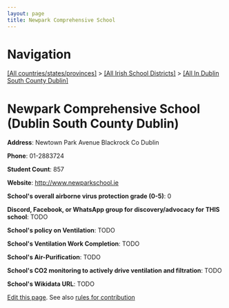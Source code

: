 ```yaml
---
layout: page
title: Newpark Comprehensive School
---
```

# Navigation

[[All countries/states/provinces]](../../..) > [[All Irish School Districts]](../..) > [[All In Dublin South County Dublin]](..)

# Newpark Comprehensive School (Dublin South County Dublin)

**Address**: Newtown Park Avenue Blackrock Co Dublin

**Phone**: 01-2883724

**Student Count**: 857

**Website**: <http://www.newparkschool.ie>

**School's overall airborne virus protection grade (0-5)**: 0

**Discord, Facebook, or WhatsApp group for discovery/advocacy for THIS school**: TODO

**School's policy on Ventilation**: TODO

**School's Ventilation Work Completion**: TODO

**School's Air-Purification**: TODO

**School's CO2 monitoring to actively drive ventilation and filtration**: TODO

**School's Wikidata URL**: TODO


[Edit this page](https://github.com/ventilate-schools/Ireland/edit/main/./Dublin_South_County_Dublin/Newpark_Comprehensive_School.md). See also [rules for contribution](../../../contribution-rules/)